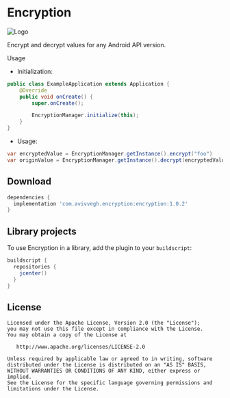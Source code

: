 Encryption
============

![Logo](website/static/logo.png)

Encrypt and decrypt values for any Android API version.


Usage

* Initialization:

```java
public class ExampleApplication extends Application {
    @Override
    public void onCreate() {
        super.onCreate();

        EncryptionManager.initialize(this);
    }
}
```

* Usage:

```java
var encryptedValue = EncryptionManager.getInstance().encrypt("foo")
var originValue = EncryptionManager.getInstance().decrypt(encryptedValue)

```


Download
--------

```groovy
dependencies {
  implementation 'com.avivvegh.encryption:encryption:1.0.2'
}
```



Library projects
--------------------

To use Encryption in a library, add the plugin to your `buildscript`:

```groovy
buildscript {
  repositories {
    jcenter()
  }
}
```



License
-------

    Licensed under the Apache License, Version 2.0 (the "License");
    you may not use this file except in compliance with the License.
    You may obtain a copy of the License at

       http://www.apache.org/licenses/LICENSE-2.0

    Unless required by applicable law or agreed to in writing, software
    distributed under the License is distributed on an "AS IS" BASIS,
    WITHOUT WARRANTIES OR CONDITIONS OF ANY KIND, either express or implied.
    See the License for the specific language governing permissions and
    limitations under the License.

